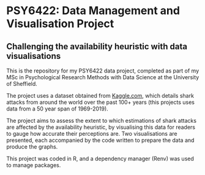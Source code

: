 # PSY6422: Data Management and Visualisation Project

## Challenging the availability heuristic with data visualisations

This is the repository for my PSY6422 data project, completed as part of my MSc in Psychological Research Methods with Data Science at the University of Sheffield.

The project uses a dataset obtained from [Kaggle.com](https://www.kaggle.com/ncsaayali/shark-attack-dataset), which details shark attacks from around the world over the past 100+ years (this projects uses data from a 50 year span of 1969-2019).

The project aims to assess the extent to which estimations of shark attacks are affected by the availability heuristic, by visualising this data for readers to gauge how accurate their perceptions are. Two visualisations are presented, each accompanied by the code written to prepare the data and produce the graphs.

This project was coded in R, and a dependency manager (Renv) was used to manage packages.
